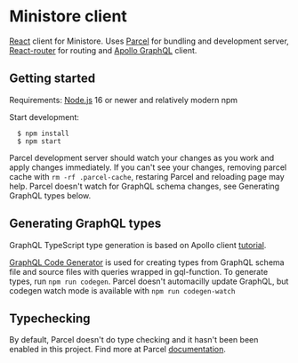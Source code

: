 # Ministore client

[React](https://react.dev/) client for Ministore. Uses [Parcel](https://parceljs.org/) for bundling
and development server, [React-router](https://reactrouter.com/en/main) for routing and
[Apollo GraphQL](https://www.apollographql.com/docs/react/) client.

## Getting started

Requirements: [Node.js](https://nodejs.org) 16 or newer and relatively modern npm

Start development:

```
  $ npm install
  $ npm start
```

Parcel development server should watch your changes as you work and apply changes immediately. If
you can't see your changes, removing parcel cache with `rm -rf .parcel-cache`, restaring Parcel and
reloading page may help. Parcel doesn't watch for GraphQL schema changes, see Generating GraphQL
types below.

## Generating GraphQL types

GraphQL TypeScript type generation is based on Apollo client
[tutorial](https://www.apollographql.com/docs/react/development-testing/static-typing).

[GraphQL Code Generator](https://the-guild.dev/graphql/codegen) is used for creating types from
GraphQL schema file and source files with queries wrapped in gql-function. To generate types, run
`npm run codegen`. Parcel doesn't automacilly update GraphQL, but codegen watch mode is available
with `npm run codegen-watch`

## Typechecking

By default, Parcel doesn't do type checking and it hasn't been been enabled in this project. Find
more at Parcel [documentation](https://parceljs.org/languages/typescript/).
